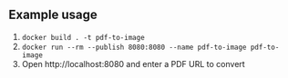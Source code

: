 ## Example usage

1. `docker build . -t pdf-to-image`
2. `docker run --rm --publish 8080:8080 --name pdf-to-image pdf-to-image`
3. Open http://localhost:8080 and enter a PDF URL to convert
